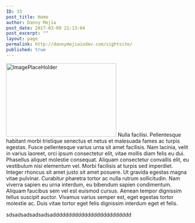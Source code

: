 ```yaml
---
ID: 33
post_title: Home
author: Danny Mejia
post_date: 2017-03-09 21:13:04
post_excerpt: ""
layout: page
permalink: http://dannymejiaindev.com/sightsite/
published: true
---
```

<img class="alignnone size-medium wp-image-50" src="http://dannymejiaindev.com/sightsite/wp-content/uploads/2017/03/Reverse-Image-Search-Engines-Apps-And-Its-Uses-2016-300x200.jpg" alt="ImagePlaceHolder" width="300" height="200" /> Nulla facilisi. Pellentesque habitant morbi tristique senectus et netus et malesuada fames ac turpis egestas. Fusce pellentesque varius urna sit amet facilisis. Nam lacinia, velit in varius laoreet, orci ipsum consectetur elit, vitae mollis diam felis eu dui. Phasellus aliquet molestie consequat. Aliquam consectetur convallis elit, eu vestibulum nisi elementum vel. Morbi facilisis at turpis sed imperdiet. Integer rhoncus sit amet justo sit amet posuere. Ut gravida egestas magna vitae pulvinar. Curabitur pharetra tortor ac nulla rutrum sollicitudin. Nam viverra sapien eu urna interdum, eu bibendum sapien condimentum. Aliquam faucibus sem vel est euismod cursus. Aenean tempor dignissim tellus suscipit auctor. Vivamus varius semper est, eget egestas tortor molestie ac. Duis vitae tortor eget felis dignissim interdum eget et felis. <div class="row">
</div>

<div class="container-fluid">
  <div class="col-sm-4">
    sdsadsadsadsadsaddddddddddddddddddddddddd
  </div>
</div>